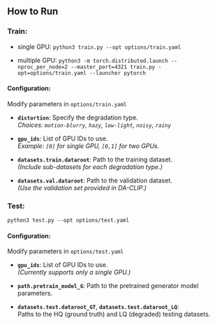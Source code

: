 ## How to Run
### Train:

- single GPU: 
 `python3 train.py --opt options/train.yaml`

- multiple GPU:
 `python3 -m torch.distributed.launch --nproc_per_node=2 --master_port=4321 train.py -opt=options/train.yaml --launcher pytorch`


#### Configuration:
Modify parameters in `options/train.yaml`

- **`distortion`**: Specify the degradation type.  
  *Choices: `motion-blurry`, `hazy`, `low-light`, `noisy`, `rainy`*

- **`gpu_ids`**: List of GPU IDs to use.  
  *Example: `[0]` for single GPU, `[0,1]` for two GPUs.*

- **`datasets.train.dataroot`**: Path to the training dataset.  
  *(Include sub-datasets for each degradation type.)*

- **`datasets.val.dataroot`**: Path to the validation dataset.  
  *(Use the validation set provided in DA-CLIP.)*

### Test:
`python3 test.py --opt options/test.yaml`

#### Configuration:
Modify parameters in `options/test.yaml`
- **`gpu_ids`**: List of GPU IDs to use.  
  *(Currently supports only a single GPU.)*

- **`path.pretrain_model_G`**: Path to the pretrained generator model parameters.

- **`datasets.test.dataroot_GT`**, **`datasets.test.dataroot_LQ`**:  
  Paths to the HQ (ground truth) and LQ (degraded) testing datasets.